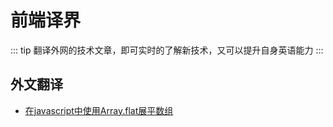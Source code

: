 # 前端译界

::: tip
翻译外网的技术文章，即可实时的了解新技术，又可以提升自身英语能力
:::

## 外文翻译
- [在javascript中使用Array.flat展平数组](/translation/flat)